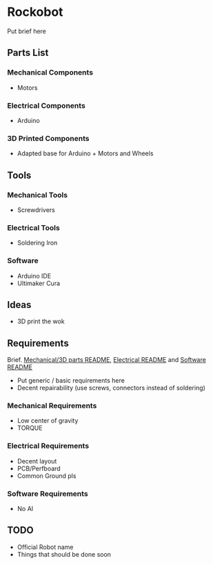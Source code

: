 # Rockobot
Put brief here

## Parts List
### Mechanical Components
- Motors

### Electrical Components
- Arduino

### 3D Printed Components
- Adapted base for Arduino + Motors and Wheels

## Tools
### Mechanical Tools
- Screwdrivers

### Electrical Tools
- Soldering Iron

### Software
- Arduino IDE
- Ultimaker Cura

## Ideas
- 3D print the wok

## Requirements
Brief. [Mechanical/3D parts README](https://github.com/Pelochus/rockobot/printables/), [Electrical README](https://github.com/Pelochus/rockobot/electronics/) and [Software README](https://github.com/Pelochus/rockobot/arduino/)
- Put generic / basic requirements here
- Decent repairability (use screws, connectors instead of soldering)

### Mechanical Requirements
- Low center of gravity
- TORQUE

### Electrical Requirements
- Decent layout
- PCB/Perfboard
- Common Ground pls

### Software Requirements
- No AI

## TODO
- Official Robot name
- Things that should be done soon
